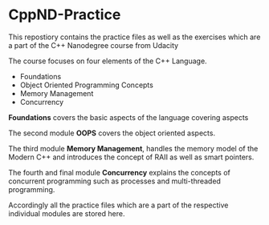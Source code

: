 # CppND-Practice

This repostiory contains the practice files as well as the exercises which are a part of the C++ Nanodegree course from Udacity

The course focuses on four elements of the C++ Language. 
  * Foundations
  * Object Oriented Programming Concepts
  * Memory Management 
  * Concurrency

**Foundations** covers the basic aspects of the language covering aspects

The second module **OOPS** covers the object oriented aspects.

The third module **Memory Management**, handles the memory model of the Modern C++ and introduces the concept of RAII as well as smart pointers.

The fourth and final module **Concurrency** explains the concepts of concurrent programming such as processes and multi-threaded programming.

Accordingly all the practice files which are a part of the respective individual modules are stored here.
